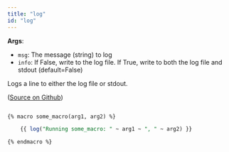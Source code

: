 ```yaml
---
title: "log"
id: "log"
---
```


__Args__:

 * `msg`: The message (string) to log
 * `info`: If False, write to the log file. If True, write to both the log file and stdout (default=False)

Logs a line to either the log file or stdout.

([Source on Github](https://github.com/fishtown-analytics/dbt/blob/develop/core/dbt/context/base.py#L432))

```sql

{% macro some_macro(arg1, arg2) %}

	{{ log("Running some_macro: " ~ arg1 ~ ", " ~ arg2) }}

{% endmacro %}
```
